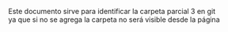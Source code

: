 Este documento sirve para identificar la carpeta parcial 3 en git  
ya que si no se agrega la carpeta no será visible desde la página